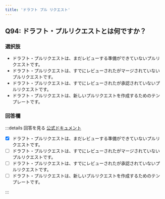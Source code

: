 ```yaml
---
title: 'ドラフト プル リクエスト'
---
```


## Q94: ドラフト・プルリクエストとは何ですか？

### 選択肢

- ドラフト・プルリクエストは、まだレビューする準備ができていないプルリクエストです。
- ドラフト・プルリクエストは、すでにレビューされたがマージされていないプルリクエストです。
- ドラフト・プルリクエストは、すでにレビューされたが承認されていないプルリクエストです。
- ドラフト・プルリクエストは、新しいプルリクエストを作成するためのテンプレートです。

### 回答欄

:::details 回答を見る
[公式ドキュメント](https://docs.github.com/ja/pull-requests/collaborating-with-pull-requests/proposing-changes-to-your-work-with-pull-requests/about-pull-requests#draft-pull-requests)

- [x] ドラフト・プルリクエストは、まだレビューする準備ができていないプルリクエストです。
- [ ] ドラフト・プルリクエストは、すでにレビューされたがマージされていないプルリクエストです。
- [ ] ドラフト・プルリクエストは、すでにレビューされたが承認されていないプルリクエストです。
- [ ] ドラフト・プルリクエストは、新しいプルリクエストを作成するためのテンプレートです。

:::
